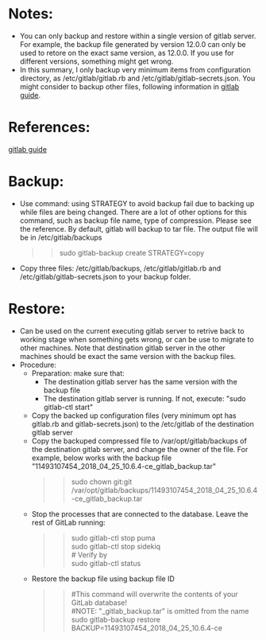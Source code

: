 # Notes: 
- You can only backup and restore within a single version of gitlab server. For example, the backup file generated by version 12.0.0 can only be used to retore on the exact same version, as 12.0.0. If you use for different versions, something might get wrong.
- In this summary, I only backup very minimum items from configuration directory, as /etc/gitlab/gitlab.rb and /etc/gitlab/gitlab-secrets.json. You might consider to backup other files, following information in [gitlab guide](https://docs.gitlab.com/ee/administration/backup_restore/).
# References:
[gitlab guide](https://docs.gitlab.com/ee/administration/backup_restore/)
# Backup: 
- Use command: using STRATEGY to avoid backup fail due to backing up while files are being changed. There are a lot of other options for this command, such as backup file name, type of compression. Please see the reference. By default, gitlab will backup to tar file. The output file will be in /etc/gitlab/backups
  >> sudo gitlab-backup create STRATEGY=copy
- Copy three files: /etc/gitlab/backups, /etc/gitlab/gitlab.rb and /etc/gitlab/gitlab-secrets.json to your backup folder. 
# Restore:
- Can be used on the current executing gitlab server to retrive back to working stage when something gets wrong, or can be use to migrate to other machines. Note that destination gitlab server in the other machines should be exact the same version with the backup files.
- Procedure:
  - Preparation: make sure that:
    - The destination gitlab server has the same version with the backup file
    - The destination gitlab server is running. If not, execute: "sudo gitlab-ctl start"
  - Copy the backed up configuration files (very minimum opt has gitlab.rb and gitlab-secrets.json) to the /etc/gitlab of the destination gitlab server
  - Copy the backuped compressed file to /var/opt/gitlab/backups of the destination gitlab server, and change the owner of the file. For example, below works with the backup file "11493107454_2018_04_25_10.6.4-ce_gitlab_backup.tar"
    >> sudo chown git:git /var/opt/gitlab/backups/11493107454_2018_04_25_10.6.4-ce_gitlab_backup.tar
  - Stop the processes that are connected to the database. Leave the rest of GitLab running:
    >> sudo gitlab-ctl stop puma  
    >> sudo gitlab-ctl stop sidekiq  
    >> \# Verify by    
    >> sudo gitlab-ctl status
  - Restore the backup file using backup file ID
    >> \#This command will overwrite the contents of your GitLab database!  
    >> \#NOTE: "_gitlab_backup.tar" is omitted from the name  
    >> sudo gitlab-backup restore BACKUP=11493107454_2018_04_25_10.6.4-ce
